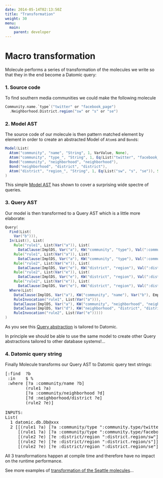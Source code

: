 ```yaml
---
date: 2014-05-14T02:13:50Z
title: "Transformation"
weight: 30
menu:
  main:
    parent: developer
---
```


# Macro transformation

Molecule performs a series of transformation of the molecules we write so that they in the end become a Datomic query:

### 1. Source code

To find southern media communities we could make the following molecule
```scala
Community.name.`type`("twitter" or "facebook_page")
  .Neighborhood.District.region("sw" or "s" or "se")
```

### 2. Model AST

The source code of our molecule is then pattern matched element by element in order to create an abstracted Model of `Atom`s and `Bond`s:

```scala
Model(List(
  Atom("community", "name", "String", 1, VarValue, None),
  Atom("community", "type_", "String", 1, Eq(List("twitter", "facebook_page")), Some(":community.type/")),
  Bond("community", "neighborhood", "neighborhood"),
  Bond("neighborhood", "district", "district"),
  Atom("district", "region_", "String", 1, Eq(List("sw", "s", "se")), Some(":district.region/")))
)
```
This simple [Model AST](https://github.com/scalamolecule/molecule/blob/master/core/src/main/scala/molecule/ast/model.scala#L26-L33) has shown to cover a surprising wide spectre of queries.

### 3. Query AST
Our model is then transformed to a Query AST which is a little more elaborate:

```scala
Query(
  Find(List(
    Var("b"))),
  In(List(), List(
    Rule("rule1", List(Var("a")), List(
      DataClause(ImplDS, Var("a"), KW("community", "type"), Val(":community.type/twitter"), Empty))),
    Rule("rule1", List(Var("a")), List(
      DataClause(ImplDS, Var("a"), KW("community", "type"), Val(":community.type/facebook_page"), Empty))),
    Rule("rule2", List(Var("e")), List(
      DataClause(ImplDS, Var("e"), KW("district", "region"), Val(":district.region/sw"), Empty))),
    Rule("rule2", List(Var("e")), List(
      DataClause(ImplDS, Var("e"), KW("district", "region"), Val(":district.region/s"), Empty))),
    Rule("rule2", List(Var("e")), List(
      DataClause(ImplDS, Var("e"), KW("district", "region"), Val(":district.region/se"), Empty)))), List(DS)),
  Where(List(
    DataClause(ImplDS, Var("a"), KW("community", "name"), Var("b"), Empty),
    RuleInvocation("rule1", List(Var("a"))),
    DataClause(ImplDS, Var("a"), KW("community", "neighborhood", "neighborhood"), Var("d"), Empty),
    DataClause(ImplDS, Var("d"), KW("neighborhood", "district", "district"), Var("e"), Empty),
    RuleInvocation("rule2", List(Var("e")))))
)
``` 
As you see this [Query abstraction](https://github.com/scalamolecule/molecule/blob/master/core/src/main/scala/molecule/ast/query.scala) is tailored to Datomic.

In principle we should be able to use the same model to create other Query abstractions tailored to other database systems!...

### 4. Datomic query string

Finally Molecule transforms our Query AST to Datomic query text strings:

<pre>
[:find  ?b
 :in    $ %
 :where [?a :community/name ?b]
        (rule1 ?a)
        [?a :community/neighborhood ?d]
        [?d :neighborhood/district ?e]
        (rule2 ?e)]

INPUTS:
List(
  1 datomic.db.Db@xxx
  2 [[(rule1 ?a) [?a :community/type ":community.type/twitter"]]
     [(rule1 ?a) [?a :community/type ":community.type/facebook_page"]]
     [(rule2 ?e) [?e :district/region ":district.region/sw"]]
     [(rule2 ?e) [?e :district/region ":district.region/s"]]
     [(rule2 ?e) [?e :district/region ":district.region/se"]]]
</pre>

All 3 transformations happen at compile time and therefore have no impact on the runtime performance.

See more examples of [transformation of the Seattle molecules](https://github.com/scalamolecule/molecule/blob/master/examples/src/test/scala/molecule/examples/seattle/SeattleTransformationTests.scala#L11)...